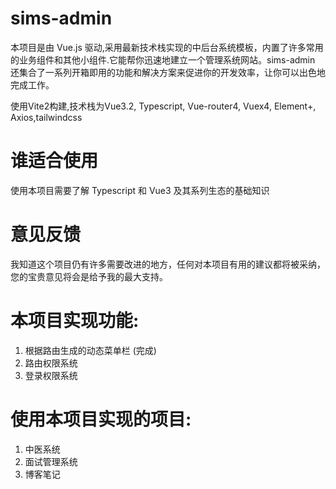 # sims-admin
本项目是由 Vue.js 驱动,采用最新技术栈实现的中后台系统模板，内置了许多常用的业务组件和其他小组件.它能帮你迅速地建立一个管理系统网站。sims-admin 还集合了一系列开箱即用的功能和解决方案来促进你的开发效率，让你可以出色地完成工作。

使用Vite2构建,技术栈为Vue3.2, Typescript, Vue-router4, Vuex4, Element+, Axios,tailwindcss

# 谁适合使用
使用本项目需要了解 Typescript 和 Vue3 及其系列生态的基础知识

<!-- # 关于本文档 -->
<!-- 本文档使用 vuepress (opens new window)编写，并使用了自定义主题 vuepress-theme-sonic。我们非常重视文档的编写，但是编写文档是一件极具挑战性的工作，一些细节可能会由于我们的疏忽而被遗漏，如果你认为某些地方需要改进或是发现了错误，欢迎到我们的仓库上提出 issue (opens new window)。 -->

# 意见反馈
我知道这个项目仍有许多需要改进的地方，任何对本项目有用的建议都将被采纳，您的宝贵意见将会是给予我的最大支持。

# 本项目实现功能:
1. 根据路由生成的动态菜单栏 (完成)
2. 路由权限系统
3. 登录权限系统

# 使用本项目实现的项目:
1. 中医系统
2. 面试管理系统
3. 博客笔记